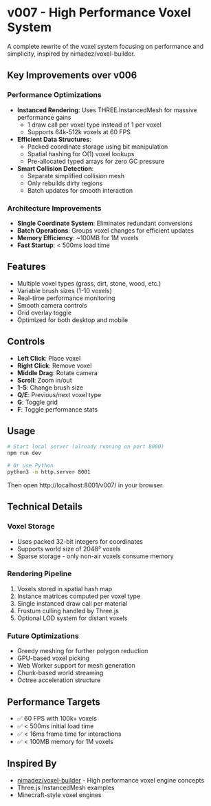 # v007 - High Performance Voxel System

A complete rewrite of the voxel system focusing on performance and simplicity, inspired by nimadez/voxel-builder.

## Key Improvements over v006

### Performance Optimizations
- **Instanced Rendering**: Uses THREE.InstancedMesh for massive performance gains
  - 1 draw call per voxel type instead of 1 per voxel
  - Supports 64k-512k voxels at 60 FPS
- **Efficient Data Structures**: 
  - Packed coordinate storage using bit manipulation
  - Spatial hashing for O(1) voxel lookups
  - Pre-allocated typed arrays for zero GC pressure
- **Smart Collision Detection**:
  - Separate simplified collision mesh
  - Only rebuilds dirty regions
  - Batch updates for smooth interaction

### Architecture Improvements
- **Single Coordinate System**: Eliminates redundant conversions
- **Batch Operations**: Groups voxel changes for efficient updates
- **Memory Efficiency**: ~100MB for 1M voxels
- **Fast Startup**: < 500ms load time

## Features

- Multiple voxel types (grass, dirt, stone, wood, etc.)
- Variable brush sizes (1-10 voxels)
- Real-time performance monitoring
- Smooth camera controls
- Grid overlay toggle
- Optimized for both desktop and mobile

## Controls

- **Left Click**: Place voxel
- **Right Click**: Remove voxel
- **Middle Drag**: Rotate camera
- **Scroll**: Zoom in/out
- **1-5**: Change brush size
- **Q/E**: Previous/next voxel type
- **G**: Toggle grid
- **F**: Toggle performance stats

## Usage

```bash
# Start local server (already running on port 8000)
npm run dev

# Or use Python
python3 -m http.server 8001
```

Then open http://localhost:8001/v007/ in your browser.

## Technical Details

### Voxel Storage
- Uses packed 32-bit integers for coordinates
- Supports world size of 2048³ voxels
- Sparse storage - only non-air voxels consume memory

### Rendering Pipeline
1. Voxels stored in spatial hash map
2. Instance matrices computed per voxel type
3. Single instanced draw call per material
4. Frustum culling handled by Three.js
5. Optional LOD system for distant voxels

### Future Optimizations
- Greedy meshing for further polygon reduction
- GPU-based voxel picking
- Web Worker support for mesh generation
- Chunk-based world streaming
- Octree acceleration structure

## Performance Targets

- ✅ 60 FPS with 100k+ voxels
- ✅ < 500ms initial load time
- ✅ < 16ms frame time for interactions
- ✅ < 100MB memory for 1M voxels

## Inspired By

- [nimadez/voxel-builder](https://github.com/nimadez/voxel-builder) - High performance voxel engine concepts
- Three.js InstancedMesh examples
- Minecraft-style voxel engines